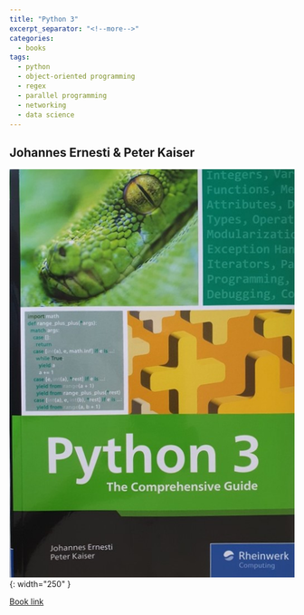 ```yaml
---
title: "Python 3"
excerpt_separator: "<!--more-->"
categories:
  - books
tags:
  - python
  - object-oriented programming
  - regex
  - parallel programming
  - networking
  - data science
---
```



## Johannes Ernesti & Peter Kaiser


![alt text](/images/book_covers/python3.jpg "Title"){: width="250" }

<!--more-->

[Book link](https://www.rheinwerk-verlag.de/python-3-das-umfassende-handbuch/autoren/)
